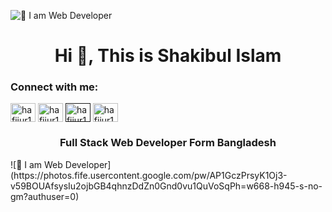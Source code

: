 ![👑 I am Web Developer](https://media.licdn.com/dms/image/D5616AQHaCdOJi0bfiA/profile-displaybackgroundimage-shrink_350_1400/0/1712224770303?e=1717632000&v=beta&t=5w3EP6ZvdbiNgHEc_adhVdw2M_ulMj7HHN1T0FURaaM)


<h1 align="center">Hi 👋, This is Shakibul Islam</h1>
<h3 align="left">Connect with me:</h3>
<p align="left">
<a href="https://www.facebook.com/shakibul5362" target="blank"><img align="center" src="https://raw.githubusercontent.com/rahuldkjain/github-profile-readme-generator/master/src/images/icons/Social/facebook.svg" alt="hafijur191" height="30" width="40" /></a>
<a href="https://www.linkedin.com/in/shakib536262" target="blank"><img align="center" src="https://raw.githubusercontent.com/rahuldkjain/github-profile-readme-generator/master/src/images/icons/Social/linked-in-alt.svg" alt="hafijur191" height="30" width="40" /></a>
<a href="" target="blank"><img align="center" src="https://raw.githubusercontent.com/rahuldkjain/github-profile-readme-generator/master/src/images/icons/Social/codepen.svg" alt="hafijur191" height="30" width="40" /></a>
<a href="https://www.youtube.com/channel/UCQo3gCX-N74rMYBJFcH1FgQ" target="blank"><img align="center" src="https://raw.githubusercontent.com/rahuldkjain/github-profile-readme-generator/master/src/images/icons/Social/youtube.svg" alt="hafijur191" height="30" width="40" /></a>


</p>
<h3 align="center">Full Stack Web Developer Form Bangladesh</h3>
![👑 I am Web Developer](https://photos.fife.usercontent.google.com/pw/AP1GczPrsyK1Oj3-v59BOUAfsysIu2ojbGB4qhnzDdZn0Gnd0vu1QuVoSqPh=w668-h945-s-no-gm?authuser=0)
